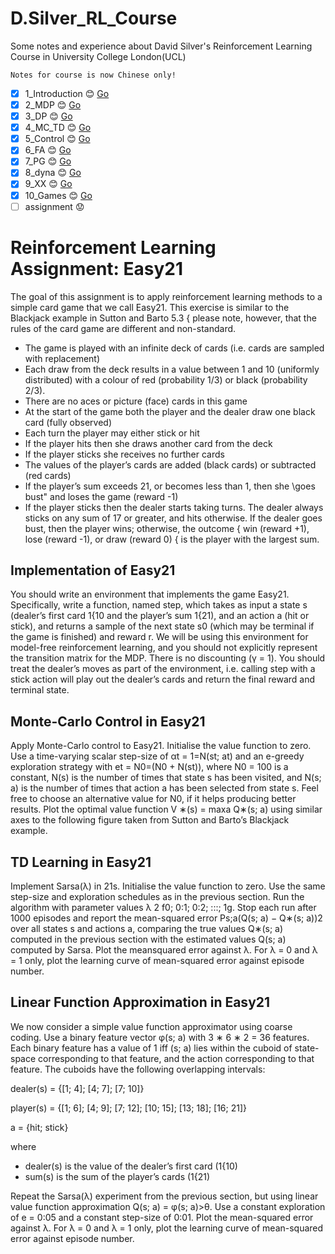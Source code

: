 # D.Silver_RL_Course
Some notes and experience about David Silver's Reinforcement Learning Course in University College London(UCL)
```
Notes for course is now Chinese only!
```



- [x] 1_Introduction :blush: [Go](https://github.com/cryer/D.Silver_RL_Course/tree/master/1_Introduction)
- [x] 2_MDP :blush:   [Go](https://github.com/cryer/D.Silver_RL_Course/tree/master/2_MDP)
- [x] 3_DP :blush:  [Go](https://github.com/cryer/D.Silver_RL_Course/tree/master/3_DP)
- [x] 4_MC_TD :blush:  [Go](https://github.com/cryer/D.Silver_RL_Course/tree/master/4_MC_TD)
- [x] 5_Control :blush:  [Go](https://github.com/cryer/D.Silver_RL_Course/tree/master/5_Control)
- [x] 6_FA :blush:  [Go](https://github.com/cryer/D.Silver_RL_Course/tree/master/6_FA)
- [x] 7_PG :blush:  [Go](https://github.com/cryer/D.Silver_RL_Course/tree/master/7_PG)
- [x] 8_dyna :blush:  [Go](https://github.com/cryer/D.Silver_RL_Course/tree/master/8_dyna)
- [x] 9_XX :blush:  [Go](https://github.com/cryer/D.Silver_RL_Course/tree/master/9_XX)
- [x] 10_Games :blush:  [Go](https://github.com/cryer/D.Silver_RL_Course/tree/master/10_Games)
- [ ] assignment :worried:

# Reinforcement Learning Assignment: Easy21

The goal of this assignment is to apply reinforcement learning methods to a
simple card game that we call Easy21. This exercise is similar to the Blackjack
example in Sutton and Barto 5.3 { please note, however, that the rules of the
card game are different and non-standard.

* The game is played with an infinite deck of cards (i.e. cards are sampled
with replacement)
* Each draw from the deck results in a value between 1 and 10 (uniformly
distributed) with a colour of red (probability 1/3) or black (probability
2/3).
* There are no aces or picture (face) cards in this game
* At the start of the game both the player and the dealer draw one black
card (fully observed)
* Each turn the player may either stick or hit
* If the player hits then she draws another card from the deck
*  If the player sticks she receives no further cards
* The values of the player’s cards are added (black cards) or subtracted (red
cards)
* If the player’s sum exceeds 21, or becomes less than 1, then she \goes
bust" and loses the game (reward -1)
* If the player sticks then the dealer starts taking turns. The dealer always
sticks on any sum of 17 or greater, and hits otherwise. If the dealer goes
bust, then the player wins; otherwise, the outcome { win (reward +1),
lose (reward -1), or draw (reward 0) { is the player with the largest sum.

## Implementation of Easy21

You should write an environment that implements the game Easy21. Specifically, write a function, named step, which takes as input a state s (dealer’s first
card 1{10 and the player’s sum 1{21), and an action a (hit or stick), and returns
a sample of the next state s0 (which may be terminal if the game is finished)
and reward r. We will be using this environment for model-free reinforcement
learning, and you should not explicitly represent the transition matrix for the
MDP. There is no discounting (γ = 1). You should treat the dealer’s moves as
part of the environment, i.e. calling step with a stick action will play out the
dealer’s cards and return the final reward and terminal state.

## Monte-Carlo Control in Easy21 
Apply Monte-Carlo control to Easy21. Initialise the value function to zero. Use
a time-varying scalar step-size of αt = 1=N(st; at) and an e-greedy exploration
strategy with et = N0=(N0 + N(st)), where N0 = 100 is a constant, N(s) is
the number of times that state s has been visited, and N(s; a) is the number
of times that action a has been selected from state s. Feel free to choose an
alternative value for N0, if it helps producing better results. Plot the optimal
value function V ∗(s) = maxa Q∗(s; a) using similar axes to the following figure
taken from Sutton and Barto’s Blackjack example.

## TD Learning in Easy21

Implement Sarsa(λ) in 21s. Initialise the value function to zero. Use the same
step-size and exploration schedules as in the previous section. Run the algorithm
with parameter values λ 2 f0; 0:1; 0:2; :::; 1g. Stop each run after 1000 episodes
and report the mean-squared error Ps;a(Q(s; a) − Q∗(s; a))2 over all states s
and actions a, comparing the true values Q∗(s; a) computed in the previous
section with the estimated values Q(s; a) computed by Sarsa. Plot the meansquared error against λ. For λ = 0 and λ = 1 only, plot the learning curve of
mean-squared error against episode number.

## Linear Function Approximation in Easy21

We now consider a simple value function approximator using coarse coding. Use
a binary feature vector φ(s; a) with 3 ∗ 6 ∗ 2 = 36 features. Each binary feature
has a value of 1 iff (s; a) lies within the cuboid of state-space corresponding to
that feature, and the action corresponding to that feature. The cuboids have
the following overlapping intervals:

dealer(s) = {[1; 4]; [4; 7]; [7; 10]}

player(s) = {[1; 6]; [4; 9]; [7; 12]; [10; 15]; [13; 18]; [16; 21]}

a = {hit; stick}

where
* dealer(s) is the value of the dealer’s first card (1{10)
* sum(s) is the sum of the player’s cards (1{21)

Repeat the Sarsa(λ) experiment from the previous section, but using linear
value function approximation Q(s; a) = φ(s; a)>θ. Use a constant exploration
of e = 0:05 and a constant step-size of 0:01. Plot the mean-squared error against
λ. For λ = 0 and λ = 1 only, plot the learning curve of mean-squared error
against episode number.
